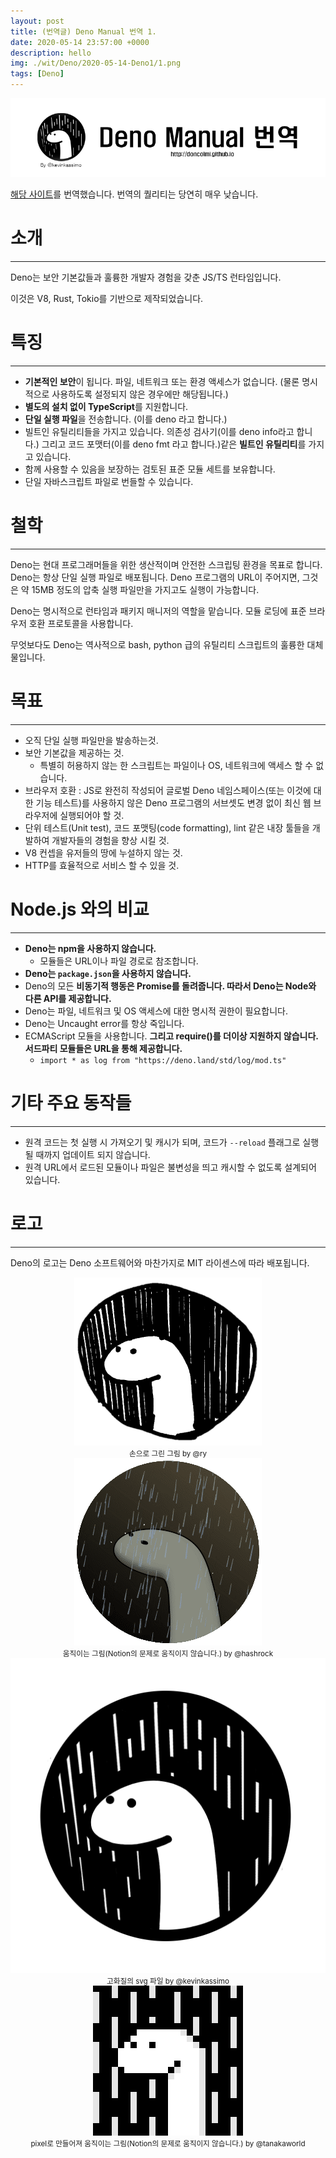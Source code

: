 ```yaml
---
layout: post
title: (번역글) Deno Manual 번역 1.
date: 2020-05-14 23:57:00 +0000
description: hello
img: ./wit/Deno/2020-05-14-Deno1/1.png
tags: [Deno]
---
```

<center><img src="/assets/img/wit/Deno/2020-05-14-Deno1/1.png"></center>

[해당 사이트](https://deno.land/manual/introduction)를 번역했습니다.  번역의 퀄리티는 당연히 매우 낮습니다.

# 소개

---

Deno는 보안 기본값들과 훌륭한 개발자 경험을 갖춘 JS/TS 런타임입니다.

이것은 V8, Rust, Tokio를 기반으로 제작되었습니다.

# 특징

---

- **기본적인 보안**이 됩니다. 파일, 네트워크 또는 환경 액세스가 없습니다. (물론 명시적으로 사용하도록 설정되지 않은 경우에만 해당됩니다.)
- **별도의 설치 없이 TypeScript**를 지원합니다.
- **단일 실행 파일**을 전송합니다. (이를 deno 라고 합니다.)
- 빌트인 유틸리티들을 가지고 있습니다. 의존성 검사기(이를 deno info라고 합니다.) 그리고 코드 포맷터(이를 deno fmt 라고 합니다.)같은 **빌트인 유틸리티**를 가지고 있습니다.
- 함께 사용할 수 있음을 보장하는 검토된 표준 모듈 세트를 보유합니다.
- 단일 자바스크립트 파일로 번들할 수 있습니다.

# 철학

---

Deno는 현대 프로그래머들을 위한 생산적이며 안전한 스크립팅 환경을 목표로 합니다. Deno는 항상 단일 실행 파일로 배포됩니다. Deno 프로그램의 URL이 주어지면, 그것은 약 15MB 정도의 압축 실행 파일만을 가지고도 실행이 가능합니다.

Deno는 명시적으로 런타임과 패키지 매니저의 역할을 맡습니다. 모듈 로딩에 표준 브라우저 호환 프로토콜을 사용합니다.

무엇보다도 Deno는 역사적으로 bash, python 급의 유틸리티 스크립트의 훌륭한 대체물입니다.

# 목표

---

- 오직 단일 실행 파일만을 발송하는것.
- 보안 기본값을 제공하는 것.
    - 특별히 허용하지 않는 한 스크립트는 파일이나 OS, 네트워크에 액세스 할 수 없습니다.
- 브라우저 호환 : JS로 완전히 작성되어 글로벌 Deno 네임스페이스(또는 이것에 대한 기능 테스트)를 사용하지 않은 Deno 프로그램의 서브셋도 변경 없이 최신 웹 브라우저에 실행되어야 할 것.
- 단위 테스트(Unit test), 코드 포맷팅(code formatting), lint 같은 내장 툴들을 개발하여 개발자들의 경험을 향상 시킬 것.
- V8 컨셉을 유저들의 땅에 누설하지 않는 것.
- HTTP를 효율적으로 서비스 할 수 있을 것.

<center>
<ins class="kakao_ad_area" style="display:none;" 
 data-ad-unit    = "DAN-1iykkck0nlqnp" 
 data-ad-width   = "250" 
 data-ad-height  = "250"></ins> 
<script type="text/javascript" src="//t1.daumcdn.net/kas/static/ba.min.js" async></script>
</center>


# Node.js 와의 비교

---

- **Deno는 npm을 사용하지 않습니다.**
    - 모듈들은 URL이나 파일 경로로 참조합니다.
- **Deno는 `package.json`을 사용하지 않습니다.**
- Deno의 모든 **비동기적 행동은 Promise를 돌려줍니다. 따라서 Deno는 Node와 다른 API를 제공합니다.**
- Deno는 파일, 네트워크 및 OS 액세스에 대한 명시적 권한이 필요합니다.
- Deno는 Uncaught error를 항상 죽입니다.
- ECMAScript 모듈을 사용합니다. **그리고 require()를 더이상 지원하지 않습니다. 서드파티 모듈들은 URL을 통해 제공합니다.**
    - `import * as log from "https://deno.land/std/log/mod.ts"`

# 기타 주요 동작들

---

- 원격 코드는 첫 실행 시 가져오기 및 캐시가 되며, 코드가 `--reload` 플래그로 실행될 때까지 업데이트 되지 않습니다.
- 원격 URL에서 로드된 모듈이나 파일은 불변성을 띄고 캐시할 수 없도록 설계되어 있습니다.

# 로고

---

Deno의 로고는 Deno 소프트웨어와 마찬가지로 MIT 라이센스에 따라 배포됩니다.

<center><img src="/assets/img/wit/Deno/2020-05-14-Deno1/2.png"></center>
<center><small>손으로 그린 그림 by @ry</small></center>

<center><img src="/assets/img/wit/Deno/2020-05-14-Deno1/3.png"></center>
<center><small>움직이는 그림(Notion의 문제로 움직이지 않습니다.) by @hashrock</small></center>

<center><img src="/assets/img/wit/Deno/2020-05-14-Deno1/4.png"></center>
<center><small>고화질의 svg 파일 by @kevinkassimo</small></center>

<center><img src="/assets/img/wit/Deno/2020-05-14-Deno1/5.png"></center>
<center><small>pixel로 만들어져 움직이는 그림(Notion의 문제로 움직이지 않습니다.) by @tanakaworld</small></center>